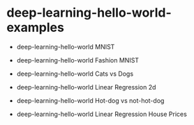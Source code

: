 # deep-learning-hello-world-examples

- deep-learning-hello-world MNIST
- deep-learning-hello-world Fashion MNIST
- deep-learning-hello-world Cats vs Dogs

- deep-learning-hello-world Linear Regression 2d

- deep-learning-hello-world Hot-dog vs not-hot-dog

- deep-learning-hello-world Linear Regression House Prices
